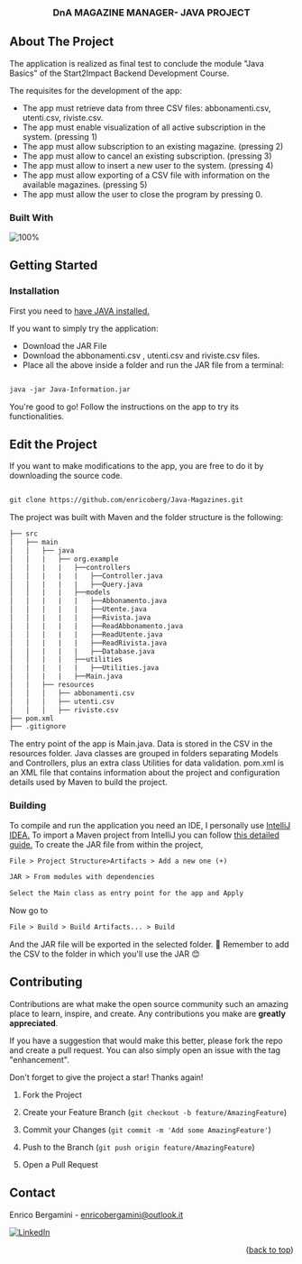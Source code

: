 
  


<a  name="readme-top"  id="readme-top"></a>

  

  
  

  

<h3  align="center">DnA MAGAZINE MANAGER- JAVA PROJECT</h3>

  

  

<!-- ABOUT THE PROJECT -->

  

## About The Project

  

  
  
  

  

The application is realized as final test to conclude the module "Java Basics" of the Start2Impact Backend Development Course.

  

  

The requisites for the development of the app:

  
  

* The app must retrieve data from three CSV files: abbonamenti.csv, utenti.csv, riviste.csv. 
* The app must enable visualization of all active subscription in the system. (pressing 1)
* The app must allow subscription to an existing magazine. (pressing 2)
* The app must allow to cancel an existing subscription. (pressing 3)
* The app must allow to insert a new user to the system. (pressing 4)
* The app must allow exporting of a CSV file with information on the available magazines. (pressing 5)
* The app must allow the user to close the program by pressing 0.


  
  
  

  
  
  

  



  

  

### Built With

  

  

![100% ](https://img.shields.io/badge/100%25-JAVA-violet?style=for-the-badge)

  
  
  
  
  
  
  
  

  
  
  

  

<!-- GETTING STARTED -->

  

## Getting Started

  

  

  
  

  

### Installation

First you need to [have JAVA installed.](https://www.java.com/it/download/help/windows_manual_download.html)

If you want to simply try the application:

 - Download the JAR File
 - Download the abbonamenti.csv , utenti.csv and riviste.csv files.
 - Place all the above inside a folder and run the JAR file from a terminal:
```xml

java -jar Java-Information.jar

```

  

<!-- USAGE EXAMPLES -->

You're good to go! Follow the instructions on the app to try its functionalities.





## Edit the Project
If you want to make modifications to the app, you are free to do it by downloading the source code.
```xml

git clone https://github.com/enricoberg/Java-Magazines.git

```
The project was built with Maven and the folder structure is the following:
```markdown
├── src
│   ├── main
│   │   ├── java
│   │   |	├── org.example
│   │   |	|	├──controllers
│   │   |	|	|	├──Controller.java
│   │   |	|	|	├──Query.java
│   │   |	|	├──models
│   │   |	|	|	├──Abbonamento.java
│   │   |	|	|	├──Utente.java
│   │   |	|	|	├──Rivista.java
│   │   |	|	|	├──ReadAbbonamento.java
│   │   |	|	|	├──ReadUtente.java
│   │   |	|	|	├──ReadRivista.java
│   │   |	|	|	├──Database.java
│   │   |	|	├──utilities
│   │   |	|	|	├──Utilities.java
│   │   |	|	├──Main.java
│   │   ├── resources
│   │   │   ├── abbonamenti.csv
│   │   │   ├── utenti.csv
│   │   │   ├── riviste.csv
├── pom.xml
├── .gitignore
```
The entry point of the app is Main.java.
Data is stored in the CSV in the resources folder.
Java classes are grouped in folders separating Models and Controllers, plus an extra class Utilities for data validation.
pom.xml is an XML file that contains information about the project and configuration details used by Maven to build the project.

### Building
To compile and run the application you need an IDE, I personally use [IntelliJ IDEA.](https://www.jetbrains.com/idea/download/?section=windows)
To import a Maven project from IntelliJ you can follow [this detailed guide.](https://www.jetbrains.com/guide/java/tutorials/working-with-maven/importing-a-project/)
To create the JAR file from within the project,
```xml
File > Project Structure>Artifacts > Add a new one (+)
```
```xml
JAR > From modules with dependencies
```
```xml
Select the Main class as entry point for the app and Apply
```
Now go to 
```xml
File > Build > Build Artifacts... > Build
```
And the JAR file will be exported in the selected folder. 🎉
Remember to add the CSV to the folder in which you'll use the JAR 😊  

## Contributing

  

  

Contributions are what make the open source community such an amazing place to learn, inspire, and create. Any contributions you make are **greatly appreciated**.

  

  

If you have a suggestion that would make this better, please fork the repo and create a pull request. You can also simply open an issue with the tag "enhancement".

  

Don't forget to give the project a star! Thanks again!

  

  

1. Fork the Project

  

2. Create your Feature Branch (`git checkout -b feature/AmazingFeature`)

  

3. Commit your Changes (`git commit -m 'Add some AmazingFeature'`)

  

4. Push to the Branch (`git push origin feature/AmazingFeature`)

  

5. Open a Pull Request

  

  
  
  

  
  
  

  

<!-- CONTACT -->

  

## Contact

  

  

Enrico Bergamini - enricobergamini@outlook.it

  

[![LinkedIn][linkedin-shield]][linkedin-url]

  

  

<p  align="right">(<a  href="#readme-top">back to top</a>)</p>

  
  

  
  

<!-- MARKDOWN LINKS & IMAGES -->

  

<!-- https://www.markdownguide.org/basic-syntax/#reference-style-links -->

  

[contributors-shield]: https://img.shields.io/github/contributors/othneildrew/Best-README-Template.svg?style=for-the-badge

  

[contributors-url]: https://github.com/othneildrew/Best-README-Template/graphs/contributors

  

[forks-shield]: https://img.shields.io/github/forks/othneildrew/Best-README-Template.svg?style=for-the-badge

  

[forks-url]: https://github.com/othneildrew/Best-README-Template/network/members

  

[stars-shield]: https://img.shields.io/github/stars/othneildrew/Best-README-Template.svg?style=for-the-badge

  

[stars-url]: https://github.com/othneildrew/Best-README-Template/stargazers

  

[issues-shield]: https://img.shields.io/github/issues/othneildrew/Best-README-Template.svg?style=for-the-badge

[HTML-url]: https://img.shields.io/badge/HTML5-E34F26?style=for-the-badge&logo=html5&logoColor=whit

[issues-url]: https://github.com/othneildrew/Best-README-Template/issues

  

[license-shield]: https://img.shields.io/github/license/othneildrew/Best-README-Template.svg?style=for-the-badge

  

[license-url]: https://github.com/othneildrew/Best-README-Template/blob/master/LICENSE.txt

  

[linkedin-shield]: https://img.shields.io/badge/-LinkedIn-black.svg?style=for-the-badge&logo=linkedin&colorB=555

  

[linkedin-url]: https://linkedin.com/in/enrico-bergamini

  

[product-screenshot]: images/screenshot.png

  

[Next.js]: https://img.shields.io/badge/next.js-000000?style=for-the-badge&logo=nextdotjs&logoColor=white

  

[Next-url]: https://nextjs.org/

  

[React.js]: https://img.shields.io/badge/React-20232A?style=for-the-badge&logo=react&logoColor=61DAFB

  

[React-url]: https://reactjs.org/

  

[Vue.js]: https://img.shields.io/badge/Vue.js-35495E?style=for-the-badge&logo=vuedotjs&logoColor=4FC08D

  

[Vue-url]: https://vuejs.org/

  

[Angular.io]: https://img.shields.io/badge/Angular-DD0031?style=for-the-badge&logo=angular&logoColor=white

  

[Angular-url]: https://angular.io/

  

[Svelte.dev]: https://img.shields.io/badge/Svelte-4A4A55?style=for-the-badge&logo=svelte&logoColor=FF3E00

  

[Svelte-url]: https://svelte.dev/

  

[Laravel.com]: https://img.shields.io/badge/Laravel-FF2D20?style=for-the-badge&logo=laravel&logoColor=white

  

[Laravel-url]: https://laravel.com

  

[Bootstrap.com]: https://img.shields.io/badge/Bootstrap-563D7C?style=for-the-badge&logo=bootstrap&logoColor=white

  

[Bootstrap-url]: https://getbootstrap.com

  

[JQuery.com]: https://img.shields.io/badge/jQuery-0769AD?style=for-the-badge&logo=jquery&logoColor=white

  

[JQuery-url]: https://jquery.com

[CSS-url]: https://img.shields.io/badge/CSS3-1572B6?style=for-the-badge&logo=css3&logoColor=whit

[JAVASCRIPT-url]: https://img.shields.io/badge/JavaScript-F7DF1E?style=for-the-badge&logo=javascript&logoColor=black